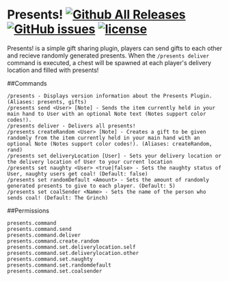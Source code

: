 # Presents! [![Github All Releases](https://img.shields.io/github/downloads/zerthick/Presents/total.svg)](https://github.com/Zerthick/Presents/releases) [![GitHub issues](https://img.shields.io/github/issues/zerthick/Presents.svg)](https://github.com/Zerthick/Presents/issues) [![license](https://img.shields.io/github/license/zerthick/Presents.svg)](https://github.com/Zerthick/Presents/blob/master/LICENSE.txt)
Presents! is a simple gift sharing plugin, players can send gifts to each other and recieve randomly generated presents. 
When the `/presents deliver` command is executed, a chest will be spawned at each player's delivery location and filled with presents!
 
##Commands

    /presents - Displays version information about the Presents Plugin. (Aliases: presents, gifts)
    /presents send <User> [Note] - Sends the item currently held in your main hand to User with an optional Note text (Notes support color codes!).
    /presents deliver - Delivers all presents!
    /presents createRandom <User> [Note] - Creates a gift to be given randomly from the item currently held in your main hand with an optional Note (Notes support color codes!). (Aliases: createRandom, rand) 
    /presents set deliveryLocation [User] - Sets your delivery location or the delivery location of User to your current location
    /presents set naughty <User> <true|false> - Sets the naughty status of User, naughty users get coal! (Default: false)
    /presents set randomDefault <Amount> - Sets the amount of randomly generated presents to give to each player. (Default: 5)
    /presents set coalSender <Name> - Sets the name of the person who sends coal! (Default: The Grinch)
    
##Permissions
    
    presents.command
    presents.command.send
    presents.command.deliver
    presents.command.create.random
    presents.command.set.deliverylocation.self
    presents.command.set.deliverylocation.other
    presents.command.set.naughty
    presents.command.set.randomdefault
    presents.command.set.coalsender
